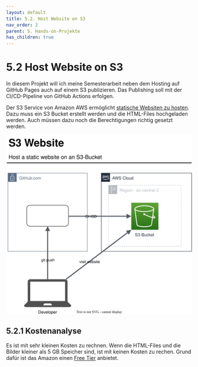 ```yaml
---
layout: default
title: 5.2. Host Website on S3
nav_order: 2
parent: 5. Hands-on-Projekte
has_children: true
---
```


# 5.2 Host Website on S3

In diesem Projekt will ich meine Semesterarbeit neben dem Hosting auf GitHub Pages auch auf einem S3 publizieren. Das Publishing soll mit der CI/CD-Pipeline von GitHub Actions erfolgen.

Der S3 Service von Amazon AWS ermöglicht [statische Websiten zu hosten](https://docs.aws.amazon.com/AmazonS3/latest/userguide/WebsiteHosting.html). Dazu muss ein S3 Bucket erstellt werden und die HTML-Files hochgeladen werden. Auch müssen dazu noch die Berechtigungen richtig gesetzt werden.

![2023_S3_Website](../../ressources/images/2023_s3_website.svg)

## 5.2.1 Kostenanalyse

Es ist mit sehr kleinen Kosten zu rechnen. Wenn die HTML-Files und die Bilder kleiner als 5 GB Speicher sind, ist mit keinen Kosten zu rechen. Grund dafür ist das Amazon einen [Free Tier](https://aws.amazon.com/free) anbietet.

